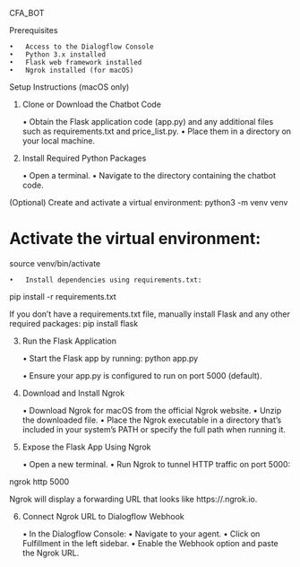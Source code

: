 CFA_BOT

Prerequisites

	•	Access to the Dialogflow Console
	•	Python 3.x installed
	•	Flask web framework installed
	•	Ngrok installed (for macOS)

Setup Instructions (macOS only)

1. Clone or Download the Chatbot Code

	•	Obtain the Flask application code (app.py) and any additional files such as requirements.txt and price_list.py.
	•	Place them in a directory on your local machine.

2. Install Required Python Packages

	•	Open a terminal.
	•	Navigate to the directory containing the chatbot code.

(Optional) Create and activate a virtual environment:
python3 -m venv venv

# Activate the virtual environment:
source venv/bin/activate

	•	Install dependencies using requirements.txt:
pip install -r requirements.txt

If you don’t have a requirements.txt file, manually install Flask and any other required packages:
pip install flask

3. Run the Flask Application

	•	Start the Flask app by running:
python app.py

	•	Ensure your app.py is configured to run on port 5000 (default).

4. Download and Install Ngrok

	•	Download Ngrok for macOS from the official Ngrok website.
	•	Unzip the downloaded file.
	•	Place the Ngrok executable in a directory that’s included in your system’s PATH or specify the full path when running it.

5. Expose the Flask App Using Ngrok

	•	Open a new terminal.
	•	Run Ngrok to tunnel HTTP traffic on port 5000:

ngrok http 5000

Ngrok will display a forwarding URL that looks like https://<random-id>.ngrok.io.

6. Connect Ngrok URL to Dialogflow Webhook

	•	In the Dialogflow Console:
	•	Navigate to your agent.
	•	Click on Fulfillment in the left sidebar.
	•	Enable the Webhook option and paste the Ngrok URL.










